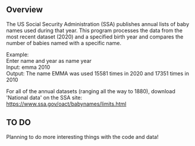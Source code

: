 ## Overview
The US Social Security Administration (SSA) publishes annual lists of baby names used during that year. This program processes the data from the most recent dataset (2020) and a specified birth year and compares the number of babies named with a specific name.

Example:\
Enter name and year as name year\
Input: emma 2010\
Output: The name EMMA was used 15581 times in 2020 and 17351 times in 2010

For all of the annual datasets (ranging all the way to 1880), download 'National data' on the SSA site:  https://www.ssa.gov/oact/babynames/limits.html

## TO DO
Planning to do more interesting things with the code and data!

